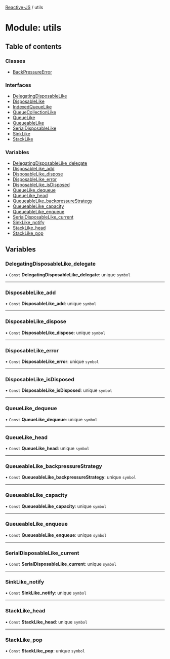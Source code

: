 [Reactive-JS](../README.md) / utils

# Module: utils

## Table of contents

### Classes

- [BackPressureError](../classes/utils.BackPressureError.md)

### Interfaces

- [DelegatingDisposableLike](../interfaces/utils.DelegatingDisposableLike.md)
- [DisposableLike](../interfaces/utils.DisposableLike.md)
- [IndexedQueueLike](../interfaces/utils.IndexedQueueLike.md)
- [QueueCollectionLike](../interfaces/utils.QueueCollectionLike.md)
- [QueueLike](../interfaces/utils.QueueLike.md)
- [QueueableLike](../interfaces/utils.QueueableLike.md)
- [SerialDisposableLike](../interfaces/utils.SerialDisposableLike.md)
- [SinkLike](../interfaces/utils.SinkLike.md)
- [StackLike](../interfaces/utils.StackLike.md)

### Variables

- [DelegatingDisposableLike\_delegate](utils.md#delegatingdisposablelike_delegate)
- [DisposableLike\_add](utils.md#disposablelike_add)
- [DisposableLike\_dispose](utils.md#disposablelike_dispose)
- [DisposableLike\_error](utils.md#disposablelike_error)
- [DisposableLike\_isDisposed](utils.md#disposablelike_isdisposed)
- [QueueLike\_dequeue](utils.md#queuelike_dequeue)
- [QueueLike\_head](utils.md#queuelike_head)
- [QueueableLike\_backpressureStrategy](utils.md#queueablelike_backpressurestrategy)
- [QueueableLike\_capacity](utils.md#queueablelike_capacity)
- [QueueableLike\_enqueue](utils.md#queueablelike_enqueue)
- [SerialDisposableLike\_current](utils.md#serialdisposablelike_current)
- [SinkLike\_notify](utils.md#sinklike_notify)
- [StackLike\_head](utils.md#stacklike_head)
- [StackLike\_pop](utils.md#stacklike_pop)

## Variables

### DelegatingDisposableLike\_delegate

• `Const` **DelegatingDisposableLike\_delegate**: unique `symbol`

___

### DisposableLike\_add

• `Const` **DisposableLike\_add**: unique `symbol`

___

### DisposableLike\_dispose

• `Const` **DisposableLike\_dispose**: unique `symbol`

___

### DisposableLike\_error

• `Const` **DisposableLike\_error**: unique `symbol`

___

### DisposableLike\_isDisposed

• `Const` **DisposableLike\_isDisposed**: unique `symbol`

___

### QueueLike\_dequeue

• `Const` **QueueLike\_dequeue**: unique `symbol`

___

### QueueLike\_head

• `Const` **QueueLike\_head**: unique `symbol`

___

### QueueableLike\_backpressureStrategy

• `Const` **QueueableLike\_backpressureStrategy**: unique `symbol`

___

### QueueableLike\_capacity

• `Const` **QueueableLike\_capacity**: unique `symbol`

___

### QueueableLike\_enqueue

• `Const` **QueueableLike\_enqueue**: unique `symbol`

___

### SerialDisposableLike\_current

• `Const` **SerialDisposableLike\_current**: unique `symbol`

___

### SinkLike\_notify

• `Const` **SinkLike\_notify**: unique `symbol`

___

### StackLike\_head

• `Const` **StackLike\_head**: unique `symbol`

___

### StackLike\_pop

• `Const` **StackLike\_pop**: unique `symbol`
